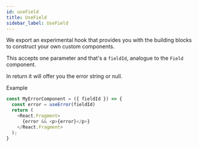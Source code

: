 ```yaml
---
id: useField
title: UseField
sidebar_label: UseField
---
```


We export an experimental hook that provides you with the building blocks to construct your own custom components.

This accepts one parameter and that's a `fieldId`, analogue to the `Field` component.

In return it will offer you the error string or null.

Example

```javascript
const MyErrorComponent = ({ fieldId }) => {
  const error = useError(fieldId)
  return (
    <React.Fragment>
      {error && <p>{error}</p>}
    </React.Fragment>
  );
}
```

